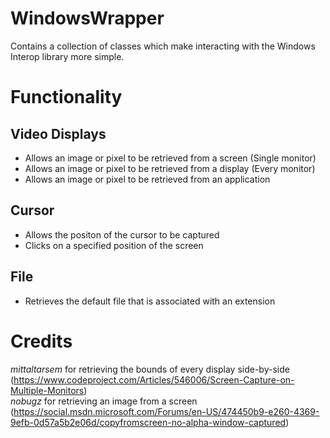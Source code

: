# WindowsWrapper  
Contains a collection of classes which make interacting with the Windows Interop library more simple.  
  
# Functionality  
## Video Displays  
* Allows an image or pixel to be retrieved from a screen (Single monitor)  
* Allows an image or pixel to be retrieved from a display (Every monitor)  
* Allows an image or pixel to be retrieved from an application  
  
## Cursor  
* Allows the positon of the cursor to be captured  
* Clicks on a specified position of the screen  
  
## File  
* Retrieves the default file that is associated with an extension  
  
# Credits  
*mittaltarsem* for retrieving the bounds of every display side-by-side (https://www.codeproject.com/Articles/546006/Screen-Capture-on-Multiple-Monitors)  
*nobugz* for retrieving an image from a screen (https://social.msdn.microsoft.com/Forums/en-US/474450b9-e260-4369-9efb-0d57a5b2e06d/copyfromscreen-no-alpha-window-captured)